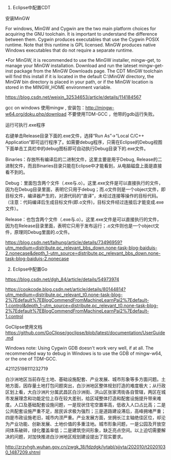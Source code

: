 1. Eclipse中配置CDT 

安装MinGW

For windows, MinGW and Cygwin are the two main platform choices for acquiring the GNU toolchain. It is important to understand the difference between them. Cygwin produces executables that use the Cygwin POSIX runtime. Note that this runtime is GPL licensed. MinGW produces native Windows executables that do not require a separate runtime.

•For MinGW, it is recommended to use the MinGW installer, mingw-get, to manage your MinGW installation. Download and run the lateset mingw-get-inst package from the MinGW Downloads page. The CDT MinGW toolchain will find this install if it is located in the default C:\MinGW directory, the MinGW bin directory is placed in your path, or if the MinGW location is stored in the MINGW_HOME environment variable.

 
 


https://blog.csdn.net/weixin_32534653/article/details/114184567


gcc on windows 使用mingw , 安装包：http://mingw-w64.org/doku.php/download
不要使用TDM-GCC ，他带的gdb运行失败。


 运行可执行.exe程序

右键单击Release目录下面的.exe文件，选择“Run As”→“Local C/C++ Application”即可运行程序了。如需要debug程序，只需在Eclipse的Debug视图下面单击工具栏中的debug图标即可自动执行Debug目录下的.exe文件。


Binaries：存放所有编译后的二进制文件，这里主要是用于Debug, Release的二进制文件，而且Binaries目录只能在Eclipse中才能看到，从电脑磁盘上面是直接看不到的。

Debug：里面包含两个文件（.exe与.o）。这里.exe文件是可以直接执行的文件，因为在Debug目录里面，表明它只用于debug；而.o文件则是一个object文件，即目标文件，编译器产生的，对源代码的“直译”，未经过连接等操作的目标代码。（注意：代码编译后生成目标文件(即.o文件)，目标文件经过连接后才能变成.exe文件）。

Release：也包含两个文件（.exe与.o）。这里.exe文件是可以直接执行的文件，因为在Release目录里面，表明它只用于发布运行；.o文件则也是一个object文件，原理同Debug里面的.o文件。

https://blog.csdn.net/faihung/article/details/73496959?utm_medium=distribute.pc_relevant_bbs_down.none-task-blog-baidujs-2.nonecase&depth_1-utm_source=distribute.pc_relevant_bbs_down.none-task-blog-baidujs-2.nonecase



2. Eclipse中配置Go

https://blog.csdn.net/dgh_84/article/details/54973974

https://cookcode.blog.csdn.net/article/details/80144814?utm_medium=distribute.pc_relevant_t0.none-task-blog-2%7Edefault%7EBlogCommendFromMachineLearnPai2%7Edefault-1.control&depth_1-utm_source=distribute.pc_relevant_t0.none-task-blog-2%7Edefault%7EBlogCommendFromMachineLearnPai2%7Edefault-1.control


GoClipse使用文档  https://github.com/GoClipse/goclipse/blob/latest/documentation/UserGuide.md


Windows note: Using Cygwin GDB doesn't work very well, if at all. The recommended way to debug in Windows is to use the GDB of mingw-w64, or the one of TDM-GCC.


421125198111232719



 白沙洲地区当前存在土地、基础设施配套、产业发展、城市形象等多方面问题。土地方面，因存量土地打包问题突出，白沙洲地区整体规划打造的难度极大；从行政区划上看，大白沙洲片分属武昌区白沙洲街、洪山区张家湾街各自管辖，两区在城市发展理念和功能定位上存在较大差别，给区域整体打造和配套设施提升带来难度。人口及基础配套设施问题，一是现状住宅空置率高，低收入人口占比高；二是公共配套设施严重不足，居民诉求极为强烈；三是道路建设滞后，高峰拥堵严重；四是市政设施老旧，城市内涝严重。产业发展方面，坐拥长江主轴绝佳区位，却沦为产业功能、创新发展、土地价值的多重洼地。城市形象问题，一是公园及开放空间体系破碎，绿化覆盖率低；二是建筑空间形象，缺乏亮点空间。以上迫切需要解决的问题，对加快推进白沙洲地区规划建设提出了现实要求。
 
 
 http://zrzyhgh.wuhan.gov.cn/zwgk_18/fdzdgk/jytabl/sjjyta/202010/t20201030_1487209.shtml
 
 
 